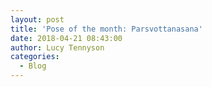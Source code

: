 ```yaml
---
layout: post
title: 'Pose of the month: Parsvottanasana'
date: 2018-04-21 08:43:00
author: Lucy Tennyson
categories:
  - Blog
---
```

